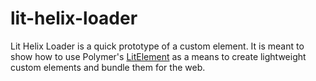 # lit-helix-loader

Lit Helix Loader is a quick prototype of a custom element. It is meant to show how to use Polymer's [LitElement](https://github.com/Polymer/lit-element) 
as a means to create lightweight custom elements and bundle them for the web.

